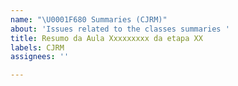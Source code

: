 ```yaml
---
name: "\U0001F680 Summaries (CJRM)"
about: 'Issues related to the classes summaries '
title: Resumo da Aula Xxxxxxxxx da etapa XX
labels: CJRM
assignees: ''

---
```



